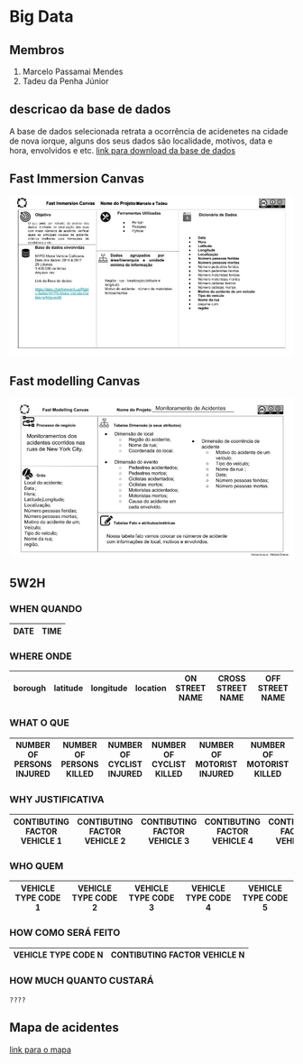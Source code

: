 # Big Data

## Membros
1. Marcelo Passamai Mendes
2. Tadeu da Penha Júnior

## descricao da base de dados
A base de dados selecionada retrata a ocorrência de acidenetes na cidade de nova iorque, alguns dos seus dados são localidade, motivos, data e hora, envolvidos e etc. 
[link para download da base de dados](https://data.cityofnewyork.us/Public-Safety/NYPD-Motor-Vehicle-Collisions/h9gi-nx95?fbclid=IwAR2XYyTJ3G03QmmkpV5kyPQ2r9dAR8_fhWquPDzGMc0HL2vRZEX192oduEI)
## Fast Immersion Canvas
![FIC](https://github.com/MarceloMendes94/big-data/blob/master/modelos/Fast%20Immersion%20Canvas.jpg)

## Fast modelling Canvas 
![FMC](https://github.com/MarceloMendes94/big-data/blob/master/modelos/Fast%20modelling%20Canvas%20Acidentes%20NYC.jpg)

## 5W2H

### WHEN QUANDO
 |DATE|TIME|
 |----|----|

### WHERE ONDE
 |borough|latitude|longitude|location|ON STREET NAME|CROSS STREET NAME|OFF STREET NAME|
 |-------|--------|---------|--------|--------------|-----------------|---------------|

### WHAT  O QUE
|NUMBER OF PERSONS INJURED|NUMBER OF PERSONS KILLED|NUMBER OF CYCLIST INJURED|NUMBER OF CYCLIST KILLED|NUMBER OF MOTORIST INJURED|NUMBER OF MOTORIST KILLED|
|-------------------------|------------------------|-------------------------|------------------------|--------------------------|-------------------------|

### WHY JUSTIFICATIVA
|CONTIBUTING FACTOR VEHICLE 1|CONTIBUTING FACTOR VEHICLE 2|CONTIBUTING FACTOR VEHICLE 3|CONTIBUTING FACTOR VEHICLE 4|CONTIBUTING FACTOR VEHICLE 5|
|----------------------------|----------------------------|----------------------------|----------------------------|----------------------------|

### WHO QUEM
|VEHICLE TYPE CODE 1|VEHICLE TYPE CODE 2|VEHICLE TYPE CODE 3|VEHICLE TYPE CODE 4|VEHICLE TYPE CODE 5|
|-------------------|-------------------|-------------------|-------------------|-------------------|

### HOW COMO SERÁ FEITO
|VEHICLE TYPE CODE N|CONTIBUTING FACTOR VEHICLE N|
|-------------------|----------------------------|

### HOW MUCH QUANTO CUSTARÁ

    ????

## Mapa de acidentes
[link para o mapa](https://nbviewer.jupyter.org/github/MarceloMendes94/big-data/blob/master/mapa_nyc.ipynb) 
